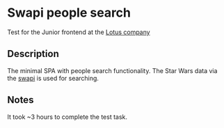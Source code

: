 # Swapi people search

Test for the Junior frontend at the [Lotus company](https://lotus1.org)

## Description

The minimal SPA with people search functionality. The Star Wars data via the [swapi](https://swapi.dev) is used for searching.

## Notes

It took ~3 hours to complete the test task.

